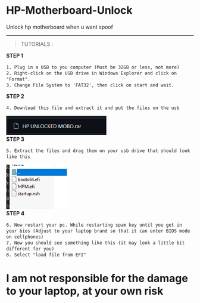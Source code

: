 # HP-Motherboard-Unlock
Unlock hp motherboard when u want spoof

---

> TUTORIALS : </br>

**STEP 1** </br>
```
1. Plug in a USB to you computer (Must be 32GB or less, not more)
2. Right-click on the USB drive in Windows Explorer and click on "Format".
3. Change File System to 'FAT32', then click on start and wait.
```
**STEP 2** </br>
```
4. Download this file and extract it and put the files on the usb
```
![image img](/1.png)</br>
**STEP 3** </br>
```
5. Extract the files and drag them on your usb drive that should look like this
```
![image img](/2.png)</br>
**STEP 4** </br>
```
6. Now restart your pc. While restarting spam key until you get in your bios (Adjust to your laptop brand so that it can enter BIOS mode on cellphones)
7. Now you should see something like this (it may look a little bit different for you)
8. Select "load file from EFI"
```

# I am not responsible for the damage to your laptop, at your own risk
